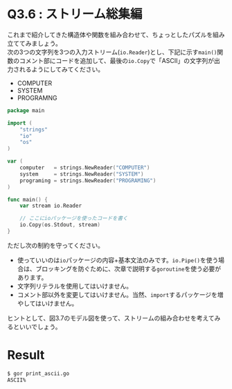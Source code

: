 # Q3.6 : ストリーム総集編
これまで紹介してきた構造体や関数を組み合わせて、ちょっとしたパズルを組み立ててみましょう。  
次の3つの文字列を3つの入力ストリーム(`io.Reader`)とし、下記に示す`main()`関数のコメント部にコードを追加して、最後の`io.Copy`で「ASCII」の文字列が出力されるようにしてみてください。

 - COMPUTER
 - SYSTEM
 - PROGRAMNG

```go
package main

import (
    "strings"
    "io"
    "os"
)

var (
    computer   = strings.NewReader("COMPUTER")
    system     = strings.NewReader("SYSTEM")
    programing = strings.NewReader("PROGRAMING")
)

func main() {
    var stream io.Reader

    // ここにioパッケージを使ったコードを書く
    io.Copy(os.Stdout, stream)
}
```

ただし次の制約を守ってください。

 - 使っていいのは`io`パッケージの内容+基本文法のみです。`io.Pipe()`を使う場合は、ブロッキングを防ぐために、次章で説明する`goroutine`を使う必要があります。
 - 文字列リテラルを使用してはいけません。
 - コメント部以外を変更してはいけません。当然、`import`するパッケージを増やしてはいけません。

ヒントとして、図3.7のモデル図を使って、ストリームの組み合わせを考えてみるといいでしょう。

# Result

```bash
$ gor print_ascii.go
ASCII%
```
